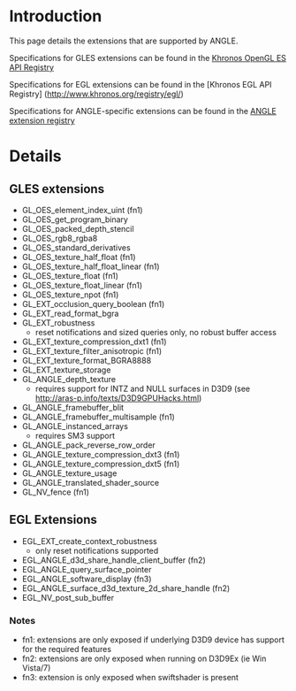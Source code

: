 # Introduction

This page details the extensions that are supported by ANGLE.

Specifications for GLES extensions can be found in the [Khronos OpenGL ES API
Registry](http://www.khronos.org/registry/gles/)

Specifications for EGL extensions can be found in the [Khronos EGL API Registry]
(http://www.khronos.org/registry/egl/)

Specifications for ANGLE-specific extensions can be found in the [ANGLE
extension registry](../extensions)

# Details

## GLES extensions

*   GL\_OES\_element\_index\_uint (fn1)
*   GL\_OES\_get\_program\_binary
*   GL\_OES\_packed\_depth\_stencil
*   GL\_OES\_rgb8\_rgba8
*   GL\_OES\_standard\_derivatives
*   GL\_OES\_texture\_half\_float (fn1)
*   GL\_OES\_texture\_half\_float\_linear (fn1)
*   GL\_OES\_texture\_float (fn1)
*   GL\_OES\_texture\_float\_linear (fn1)
*   GL\_OES\_texture\_npot (fn1)
*   GL\_EXT\_occlusion\_query\_boolean (fn1)
*   GL\_EXT\_read\_format\_bgra
*   GL\_EXT\_robustness
    *   reset notifications and sized queries only, no robust buffer access
*   GL\_EXT\_texture\_compression\_dxt1 (fn1)
*   GL\_EXT\_texture\_filter\_anisotropic (fn1)
*   GL\_EXT\_texture\_format\_BGRA8888
*   GL\_EXT\_texture\_storage
*   GL\_ANGLE\_depth\_texture
    *   requires support for INTZ and NULL surfaces in D3D9 (see
        http://aras-p.info/texts/D3D9GPUHacks.html)
*   GL\_ANGLE\_framebuffer\_blit
*   GL\_ANGLE\_framebuffer\_multisample (fn1)
*   GL\_ANGLE\_instanced\_arrays
    *   requires SM3 support
*   GL\_ANGLE\_pack\_reverse\_row\_order
*   GL\_ANGLE\_texture\_compression\_dxt3 (fn1)
*   GL\_ANGLE\_texture\_compression\_dxt5 (fn1)
*   GL\_ANGLE\_texture\_usage
*   GL\_ANGLE\_translated\_shader\_source
*   GL\_NV\_fence (fn1)

## EGL Extensions

*   EGL\_EXT\_create\_context\_robustness
    *   only reset notifications supported
*   EGL\_ANGLE\_d3d\_share\_handle\_client\_buffer (fn2)
*   EGL\_ANGLE\_query\_surface\_pointer
*   EGL\_ANGLE\_software\_display (fn3)
*   EGL\_ANGLE\_surface\_d3d\_texture\_2d\_share\_handle (fn2)
*   EGL\_NV\_post\_sub\_buffer

### Notes

*   fn1: extensions are only exposed if underlying D3D9 device has support for
    the required features
*   fn2: extensions are only exposed when running on D3D9Ex (ie Win Vista/7)
*   fn3: extension is only exposed when swiftshader is present
